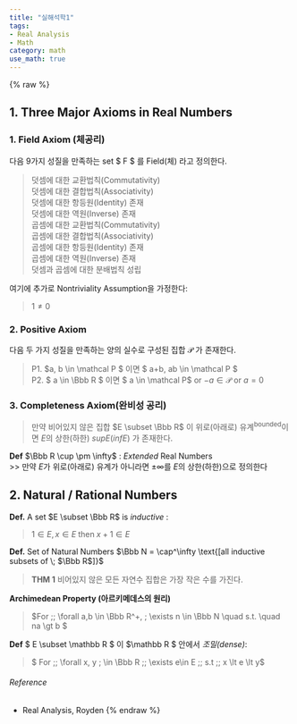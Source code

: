 ```yaml
---
title: "실해석학1"
tags:
- Real Analysis
- Math
category: math
use_math: true
---
```

{% raw %}
## 1. Three Major Axioms in Real Numbers
### 1. Field Axiom (체공리)
다음 9가지 성질을 만족하는 set $ F $ 를 Field(체) 라고 정의한다.   
>덧셈에 대한 교환법칙(Commutativity)   
덧셈에 대한 결합법칙(Associativity)   
덧셈에 대한 항등원(Identity) 존재   
덧셈에 대한 역원(Inverse) 존재   
곱셈에 대한 교환법칙(Commutativity)   
곱셈에 대한 결합법칙(Associativity)   
곱셈에 대한 항등원(Identity) 존재   
곱셈에 대한 역원(Inverse) 존재   
덧셈과 곱셈에 대한 분배법칙 성립   

여기에 추가로 Nontriviality Assumption을 가정한다:
> $1 \neq 0$ 

### 2. Positive Axiom

다음 두 가지 성질을 만족하는 양의 실수로 구성된 집합 $\mathcal P$ 가 존재한다.
> P1. $a, b \in \mathcal P $ 이면 $ a+b, ab \in \mathcal P $   
P2. $ a \in \Bbb R $ 이면 $ a \in \mathcal P$ or $-a \in \mathcal P$ or $a = 0$ 

### 3. Completeness Axiom(완비성 공리)
> 만약 비어있지 않은 집합 $E \subset \Bbb R$ 이 위로(아래로) 유계<sup>bounded</sup>이면 $E$의 상한(하한) $supE(infE)$ 가 존재한다.   
   
**Def** $\Bbb R \cup \pm \infty$ : *Extended* Real Numbers   
\>> 만약 $E$가 위로(아래로) 유계가 아니라면 $\pm \infty$를 $E$의 상한(하한)으로 정의한다

## 2. Natural / Rational Numbers
**Def.** A set $E \subset \Bbb R$ is *inductive* :    
> $1 \in E, x \in E\; \text{then} \; x+1 \in E$

**Def.** Set of Natural Numbers $\Bbb N = \cap^\infty \text{[all inductive subsets of \; $\Bbb R$]}$ 

> **THM 1** 비어있지 않은 모든 자연수 집합은 가장 작은 수를 가진다.

**Archimedean Property (아르키메데스의 원리)**   
> $For \;\; \forall a,b \in \Bbb R^+, \; \exists n \in \Bbb N \quad s.t.  \quad na \gt b $

**Def** $ E \subset \mathbb R $ 이 $\mathbb R $ 안에서 *조밀(dense)*:    
> $ For \;\; \forall x, y \; \in \Bbb R \;\; \exists e\in E \;\; s.t \;\; x \lt e \lt y$

###### Reference
 - Real Analysis, Royden
{% endraw %}